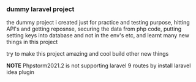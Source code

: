 ### dummy laravel project
the dummy project i created just for practice and testing purpose, hitting API's and getting reposnse,
securing the data from php code, putting setting keys into database and not in the env's etc, and learnt
many new things in this project

try to make this project amazing and cool
build other new things

__NOTE__
Phpstorm2021.2 is not supporting laravel 9 routes by install laravel idea plugin
